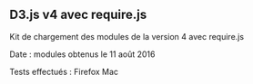 D3.js v4 avec require.js
-------

Kit de chargement des modules de la version 4 avec require.js

Date : modules obtenus le 11 août 2016

Tests effectués : Firefox Mac

